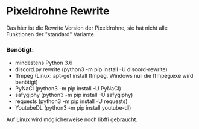 # Pixeldrohne Rewrite

Das hier ist die Rewrite Version der Pixeldrohne, sie hat nicht alle Funktionen der "standard" Variante.

### Benötigt:
- mindestens Python 3.6
- discord.py rewrite (python3 -m pip install -U discord-rewrite)
- ffmpeg (Linux: apt-get install ffmpeg, Windows nur die ffmpeg.exe wird benötigt)
- PyNaCl (python3 -m pip install -U PyNaCl)
- safygiphy (python3 -m pip install -U safygiphy)
- requests (python3 -m pip install -U requests)
- YoutubeDL (python3 -m pip install youtube-dl)

Auf Linux wird möglicherweise noch libffi gebraucht.